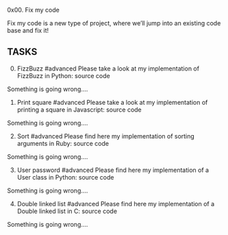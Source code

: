 0x00. Fix my code

Fix my code is a new type of project, where we’ll jump into an existing code base and fix it!

## TASKS
0. FizzBuzz
#advanced
Please take a look at my implementation of FizzBuzz in Python: source code

Something is going wrong….

1. Print square
#advanced
Please take a look at my implementation of printing a square in Javascript: source code

Something is going wrong….

2. Sort
#advanced
Please find here my implementation of sorting arguments in Ruby: source code

Something is going wrong….

3. User password
#advanced
Please find here my implementation of a User class in Python: source code

Something is going wrong….

4. Double linked list
#advanced
Please find here my implementation of a Double linked list in C: source code

Something is going wrong….

